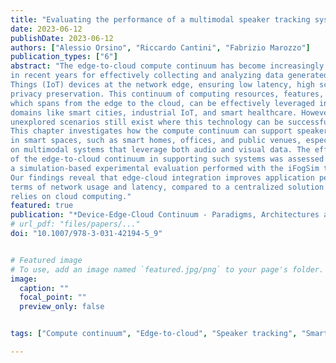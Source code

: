 ```yaml
---
title: "Evaluating the performance of a multimodal speaker tracking system at the edge-to-cloud continuum"
date: 2023-06-12
publishDate: 2023-06-12
authors: ["Alessio Orsino", "Riccardo Cantini", "Fabrizio Marozzo"]
publication_types: ["6"]
abstract: "The edge-to-cloud compute continuum has become increasingly popular
in recent years for effectively collecting and analyzing data generated by Internet of
Things (IoT) devices at the network edge, ensuring low latency, high scalability, and
privacy preservation. This continuum of computing resources, features, and services,
which spans from the edge to the cloud, can be effectively leveraged in various application
domains like smart cities, industrial IoT, and smart healthcare. However, many
unexplored scenarios still exist where this technology can be successfully applied.
This chapter investigates how the compute continuum can support speaker tracking
in smart spaces, such as smart homes, offices, and public venues, especially focusing
on multimodal systems that leverage both audio and visual data. The effectiveness
of the edge-to-cloud continuum in supporting such systems was assessed through
a simulation-based experimental evaluation performed with the iFogSim toolkit.
Our findings reveal that edge-cloud integration improves application performance in
terms of network usage and latency, compared to a centralized solution that solely
relies on cloud computing."
featured: true
publication: "*Device-Edge-Cloud Continuum - Paradigms, Architectures and Applications*, 2023, pp. 155-166"
# url_pdf: "files/papers/..."
doi: "10.1007/978-3-031-42194-5_9"


# Featured image
# To use, add an image named `featured.jpg/png` to your page's folder. 
image:
  caption: ""
  focal_point: ""
  preview_only: false


tags: ["Compute continuum", "Edge-to-cloud", "Speaker tracking", "Smart spaces", "Simulation"]

---
```

